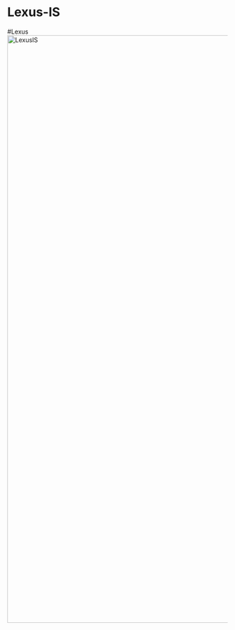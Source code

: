 # Lexus-IS
#Lexus
<img width="1343" alt="LexusIS" src="https://user-images.githubusercontent.com/89727123/132370992-d5ddb762-680e-4e81-8aef-2f225106c63d.png">
